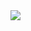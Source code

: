 <img src="https://capsule-render.vercel.app/api?type=wave&color=auto&height=300&section=header&text=코린이%20render&fontSize=90" />
